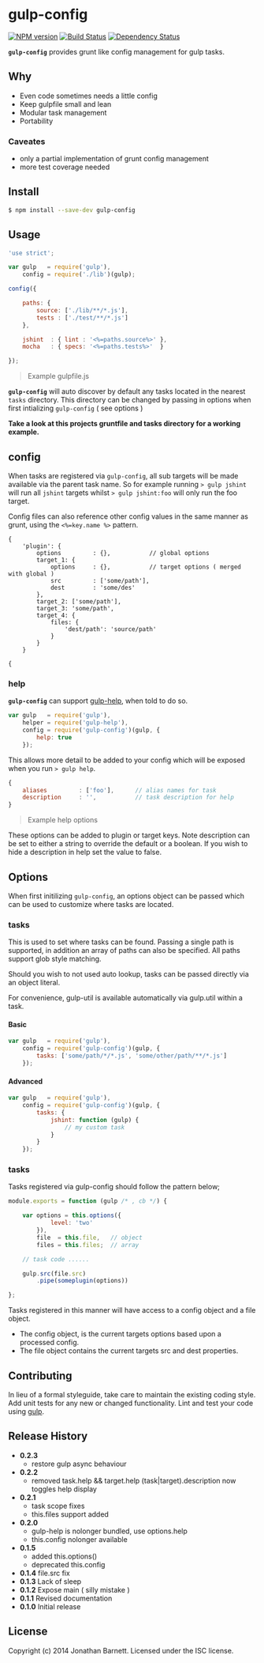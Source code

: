 # gulp-config

[![NPM version][npm-image]][npm-url] [![Build Status][travis-image]][travis-url] [![Dependency Status][daviddm-url]][daviddm-image]

**`gulp-config`** provides grunt like config management for gulp tasks.

## Why

- Even code sometimes needs a little config
- Keep gulpfile small and lean
- Modular task management
- Portability

### Caveates

- only a partial implementation of grunt config management
- more test coverage needed

## Install

```bash
$ npm install --save-dev gulp-config
```

## Usage

```javascript
'use strict';

var gulp   = require('gulp'),
    config = require('./lib')(gulp);

config({

    paths: {
        source: ['./lib/**/*.js'],
        tests : ['./test/**/*.js']
    },

    jshint  : { lint : '<%=paths.source%>' },
    mocha   : { specs: '<%=paths.tests%>'  }

});
```
> Example gulpfile.js

**`gulp-config`** will auto discover by default any tasks located in the nearest `tasks` directory. This directory can be changed by passing in options when first intializing `gulp-config` ( see options )

**Take a look at this projects gruntfile and tasks directory for a working example.**

## config

When tasks are registered via `gulp-config`, all sub targets will be made available via the parent task name. So for example running `> gulp jshint` will run all `jshint` targets whilst `> gulp jshint:foo` will only run the foo target.

Config files can also reference other config values in the same manner as grunt, using the `<%=key.name %>` pattern.

```
{
    'plugin': {
		options 		: {}, 			// global options
		target_1: {
			options		: {}, 			// target options ( merged with global )
			src 		: ['some/path'],
			dest		: 'some/des'
		},
		target_2: ['some/path'],
        target_3: 'some/path',
        target_4: {
            files: {
                'dest/path': 'source/path'
            }
        }
	}

{
```

### help

**`gulp-config`** can support [gulp-help](gulp-help), when told to do so.

```javascript
var gulp   = require('gulp'),
	helper = require('gulp-help'),
    config = require('gulp-config')(gulp, {
    	help: true
    });
```

This allows more detail to be added to your config which will be exposed when you run `> gulp help`.

```javascript
{
	aliases 		: ['foo'],  	// alias names for task
	description 	: '', 			// task description for help
}
```
> Example help options

These options can be added to plugin or target keys. Note description can be set to either a string to override the default or a boolean. If you wish to hide a description in help set the value to false.

## Options

When first initilizing `gulp-config`, an options object can be passed which can be used to customize where tasks are located.

### tasks

This is used to set where tasks can be found. Passing a single path is supported, in addition an array of paths can also be specified. All paths support glob style matching.

Should you wish to not used auto lookup, tasks can be passed directly via an object literal.

For convenience, gulp-util is available automatically via gulp.util within a task.

#### Basic

```javascript
var gulp   = require('gulp'),
    config = require('gulp-config')(gulp, {
    	tasks: ['some/path/*/*.js', 'some/other/path/**/*.js']
    });
```

#### Advanced

```javascript
var gulp   = require('gulp'),
    config = require('gulp-config')(gulp, {
    	tasks: {
    		jshint: function (gulp) {
    			// my custom task
    		}
    	}
    });
```
### tasks

Tasks registered via gulp-config should follow the pattern below;

```javascript
module.exports = function (gulp /* , cb */) {

	var options = this.options({
            level: 'two'
        }),
		file  = this.file,   // object
        files = this.files;  // array

	// task code ......

    gulp.src(file.src)
        .pipe(someplugin(options))

};
```
Tasks registered in this manner will have access to a config object and a file object.

- The config object, is the current targets options based upon a processed config.
- The file object contains the current targets src and dest properties.

## Contributing

In lieu of a formal styleguide, take care to maintain the existing coding style. Add unit tests for any new or changed functionality. Lint and test your code using [gulp](http://gulpjs.com/).

## Release History

- **0.2.3**
    - restore gulp async behaviour
- **0.2.2**
    - removed task.help && target.help (task|target).description now toggles help display
- **0.2.1**
    - task scope fixes
    - this.files support added
- **0.2.0**
    - gulp-help is nolonger bundled, use options.help
    - this.config nolonger available
- **0.1.5**
    - added this.options()
    - deprecated this.config
- **0.1.4** file.src fix
- **0.1.3** Lack of sleep
- **0.1.2** Expose main ( silly mistake )
- **0.1.1** Revised documentation
- **0.1.0** Initial release

## License

Copyright (c) 2014 Jonathan Barnett. Licensed under the ISC license.

[gulp-help]: https://github.com/chmontgomery/gulp-help
[npm-url]: https://npmjs.org/package/gulp-config
[npm-image]: https://badge.fury.io/js/gulp-config.svg
[travis-url]: https://travis-ci.org/indieisaconcept/gulp-config
[travis-image]: https://travis-ci.org/indieisaconcept/gulp-config.svg?branch=master
[daviddm-url]: https://david-dm.org/indieisaconcept/gulp-config.svg?theme=shields.io
[daviddm-image]: https://david-dm.org/indieisaconcept/gulp-config
